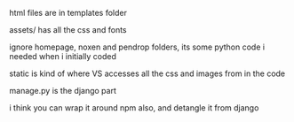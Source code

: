 html files are in templates folder

assets/ has all the css and fonts

ignore homepage, noxen and pendrop folders, its some python code i needed when i initially coded 

static is kind of where VS accesses all the css and images from in the code

manage.py is the django part

i think you can wrap it around npm also, and detangle it from django
